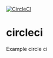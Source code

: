 [![CircleCI](https://app.circleci.com/pipelines/github/birman/circleci.svg?style=svg)](https://app.circleci.com/pipelines/github/birman/circlecihttps://app.circleci.com/pipelines/github/birman/circleci)

# circleci
Example circle ci
